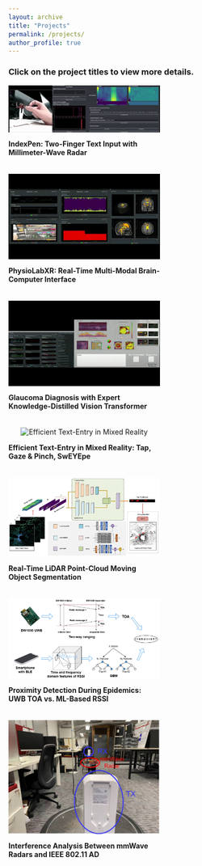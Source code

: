 ```yaml
---
layout: archive
title: "Projects"
permalink: /projects/
author_profile: true
---
```



### Click on the project titles to view more details.


<div style="display: flex; flex-wrap: wrap; gap: 20px; justify-content: flex-start; align-items: flex-end;">
  
  <!-- IndexPen Project moved to the first position -->
  <div style="flex: 1 1 300px; max-width: 300px; display: flex; flex-direction: column; align-items: center;">
    <img src="../images/publications/IndexPen-Demo.gif" alt="IndexPen" style="max-width: 100%; height: auto;">
    <p><a href="link-to-indexpen.html" style="text-decoration: none; color: inherit;"><strong>IndexPen: Two-Finger Text Input with Millimeter-Wave Radar</strong></a></p>
  </div>

  <!-- PhysioLabXR Project -->
  <div style="flex: 1 1 300px; max-width: 300px; display: flex; flex-direction: column; align-items: center;">
    <img src="../images/publications/PhysioLabXR-fMRI-Demo.gif" alt="PhysioLabXR" style="max-width: 100%; height: auto;">
    <p><a href="link-to-physiolabxr.html" style="text-decoration: none; color: inherit;"><strong>PhysioLabXR: Real-Time Multi-Modal Brain-Computer Interface</strong></a></p>
  </div>

  <!-- Glaucoma Diagnosis Project -->
  <div style="flex: 1 1 300px; max-width: 300px; display: flex; flex-direction: column; align-items: center;">
    <img src="../images/publications/VirtualVitality-Demo.gif" alt="Glaucoma Diagnosis" style="max-width: 100%; height: auto;">
    <p><a href="link-to-glaucoma-diagnosis.html" style="text-decoration: none; color: inherit;"><strong>Glaucoma Diagnosis with Expert Knowledge-Distilled Vision Transformer</strong></a></p>
  </div>

  <!-- Efficient Text-Entry Project -->
  <div style="flex: 1 1 300px; max-width: 300px; display: flex; flex-direction: column; align-items: center;">
    <img src="../images/publications/SwEYEpe-Demo.gif" alt="Efficient Text-Entry in Mixed Reality" style="max-width: 100%; height: auto;">
    <p><a href="link-to-text-entry.html" style="text-decoration: none; color: inherit;"><strong>Efficient Text-Entry in Mixed Reality: Tap, Gaze & Pinch, SwEYEpe</strong></a></p>
  </div>

  <!-- LiDAR Point-Cloud Segmentation Project -->
  <div style="flex: 1 1 300px; max-width: 300px; display: flex; flex-direction: column; align-items: center;">
    <img src="../images/publications/2022-12-29-Lidar-Teaser.png" alt="LiDAR Point-Cloud Segmentation" style="max-width: 100%; height: auto;">
    <p><a href="link-to-lidar-segmentation.html" style="text-decoration: none; color: inherit;"><strong>Real-Time LiDAR Point-Cloud Moving Object Segmentation</strong></a></p>
  </div>

  <!-- Proximity Detection Project -->
  <div style="flex: 1 1 300px; max-width: 300px; display: flex; flex-direction: column; align-items: center;">
    <img src="../images/publications/2022-10-14-Proximity-Teaser.png" alt="Proximity Detection" style="max-width: 100%; height: auto;">
    <p><a href="link-to-proximity-detection.html" style="text-decoration: none; color: inherit;"><strong>Proximity Detection During Epidemics: UWB TOA vs. ML-Based RSSI</strong></a></p>
  </div>

  <!-- Interference Analysis Project -->
  <div style="flex: 1 1 300px; max-width: 300px; display: flex; flex-direction: column; align-items: center;">
    <img src="../images/publications/2022-05-16-Interference-Teaser.png" alt="Interference Analysis" style="max-width: 100%; height: auto;">
    <p><a href="link-to-interference-analysis.html" style="text-decoration: none; color: inherit;"><strong>Interference Analysis Between mmWave Radars and IEEE 802.11 AD</strong></a></p>
  </div>

</div>
